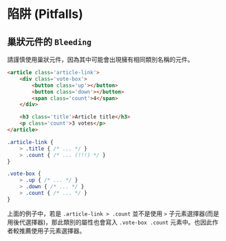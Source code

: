 # 陷阱 (Pitfalls)

## 巢狀元件的 `Bleeding`

請謹慎使用巢狀元件，因為其中可能會出現擁有相同類別名稱的元件。

<!-- Be careful about nested components with elements sharing the same name as elements in its container. -->

~~~html
<article class='article-link'>
	<div class='vote-box'>
		<button class='up'></button>
		<button class='down'></button>
		<span class='count'>4</span>
	</div>

	<h3 class='title'>Article title</h3>
	<p class='count'>3 votes</p>
</article>
~~~

~~~scss
.article-link {
	> .title { /* ... */ }
	> .count { /* ... (!!!) */ }
}

.vote-box {
	> .up { /* ... */ }
	> .down { /* ... */ }
	> .count { /* ... */ }
}
~~~

上面的例子中，若是 `.article-link > .count` 並不是使用 `>` 子元素選擇器(而是用後代選擇器)，那此類別的屬性也會寫入 `.vote-box .count` 元素中。也因此作者較推薦使用子元素選擇器。

<!-- In this case, if `.article-link > .count` did not have the `>` (child) selector, it will also apply to the `.vote-box .count` element. This is one of the reasons why child selectors are preferred. -->
